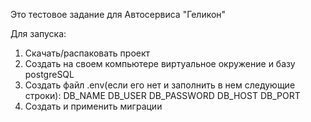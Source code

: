 Это тестовое задание для Автосервиса "Геликон"

  Для запуска:
  
  1) Скачать/распаковать проект
  2) Создать на своем компьютере виртуальное окружение и базу postgreSQL
  3) Создать файл .env(если его нет и заполнить в нем следующие строки):
      DB_NAME
      DB_USER
      DB_PASSWORD
      DB_HOST
      DB_PORT
  4) Cоздать и применить миграции
